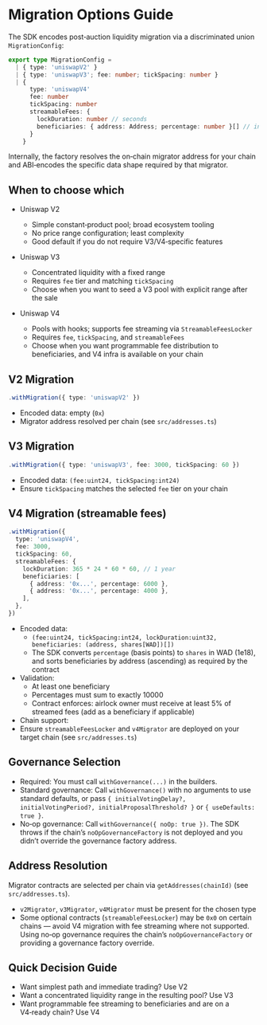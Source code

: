 # Migration Options Guide

The SDK encodes post‑auction liquidity migration via a discriminated union `MigrationConfig`:

```ts
export type MigrationConfig =
  | { type: 'uniswapV2' }
  | { type: 'uniswapV3'; fee: number; tickSpacing: number }
  | {
      type: 'uniswapV4'
      fee: number
      tickSpacing: number
      streamableFees: {
        lockDuration: number // seconds
        beneficiaries: { address: Address; percentage: number }[] // in basis points
      }
    }
```

Internally, the factory resolves the on‑chain migrator address for your chain and ABI‑encodes the specific data shape required by that migrator.

## When to choose which

- Uniswap V2
  - Simple constant‑product pool; broad ecosystem tooling
  - No price range configuration; least complexity
  - Good default if you do not require V3/V4‑specific features

- Uniswap V3
  - Concentrated liquidity with a fixed range
  - Requires `fee` tier and matching `tickSpacing`
  - Choose when you want to seed a V3 pool with explicit range after the sale

- Uniswap V4
  - Pools with hooks; supports fee streaming via `StreamableFeesLocker`
  - Requires `fee`, `tickSpacing`, and `streamableFees`
  - Choose when you want programmable fee distribution to beneficiaries, and V4 infra is available on your chain

## V2 Migration

```ts
.withMigration({ type: 'uniswapV2' })
```

- Encoded data: empty (`0x`)
- Migrator address resolved per chain (see `src/addresses.ts`)

## V3 Migration

```ts
.withMigration({ type: 'uniswapV3', fee: 3000, tickSpacing: 60 })
```

- Encoded data: `(fee:uint24, tickSpacing:int24)`
- Ensure `tickSpacing` matches the selected `fee` tier on your chain

## V4 Migration (streamable fees)

```ts
.withMigration({
  type: 'uniswapV4',
  fee: 3000,
  tickSpacing: 60,
  streamableFees: {
    lockDuration: 365 * 24 * 60 * 60, // 1 year
    beneficiaries: [
      { address: '0x...', percentage: 6000 },
      { address: '0x...', percentage: 4000 },
    ],
  },
})
```

- Encoded data:
  - `(fee:uint24, tickSpacing:int24, lockDuration:uint32, beneficiaries: (address, shares[WAD])[])`
  - The SDK converts `percentage` (basis points) to `shares` in WAD (1e18), and sorts beneficiaries by address (ascending) as required by the contract
- Validation:
  - At least one beneficiary
  - Percentages must sum to exactly 10000
  - Contract enforces: airlock owner must receive at least 5% of streamed fees (add as a beneficiary if applicable)
- Chain support:
- Ensure `streamableFeesLocker` and `v4Migrator` are deployed on your target chain (see `src/addresses.ts`)

 

## Governance Selection

- Required: You must call `withGovernance(...)` in the builders.
- Standard governance: Call `withGovernance()` with no arguments to use standard defaults, or pass `{ initialVotingDelay?, initialVotingPeriod?, initialProposalThreshold? }` or `{ useDefaults: true }`.
- No‑op governance: Call `withGovernance({ noOp: true })`. The SDK throws if the chain’s `noOpGovernanceFactory` is not deployed and you didn’t override the governance factory address.

## Address Resolution

Migrator contracts are selected per chain via `getAddresses(chainId)` (see `src/addresses.ts`).

- `v2Migrator`, `v3Migrator`, `v4Migrator` must be present for the chosen type
- Some optional contracts (`streamableFeesLocker`) may be `0x0` on certain chains — avoid V4 migration with fee streaming where not supported. Using no‑op governance requires the chain’s `noOpGovernanceFactory` or providing a governance factory override.

## Quick Decision Guide

- Want simplest path and immediate trading? Use V2
- Want a concentrated liquidity range in the resulting pool? Use V3
- Want programmable fee streaming to beneficiaries and are on a V4‑ready chain? Use V4
